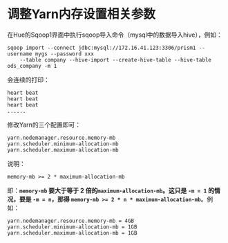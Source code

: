 调整Yarn内存设置相关参数
================================================================================
在Hue的Sqoop1界面中执行sqoop导入命令（mysql中的数据导入hive），例如：
```shell
sqoop import --connect jdbc:mysql://172.16.41.123:3306/prism1 --username mygs --password xxx
    --table company --hive-import --create-hive-table --hive-table ods_company -m 1
```
会连续的打印：
```
heart beat
heart beat
heart beat
......
```

修改Yarn的三个配置即可：
```
yarn.nodemanager.resource.memory-mb
yarn.scheduler.minimum-allocation-mb
yarn.scheduler.maximum-allocation-mb
```
说明：
```
memory-mb >= 2 * maximum-allocation-mb
```
即：**`memory-mb` 要大于等于 2 倍的`maximum-allocation-mb`。这只是 `-m = 1` 的情况，要是
`-m = n`，那得 `memory-mb >= 2 * n * maximum-allocation-mb`**。例如：
```
yarn.nodemanager.resource.memory-mb = 4GB
yarn.scheduler.minimum-allocation-mb = 1GB
yarn.scheduler.maximum-allocation-mb = 1GB
```
